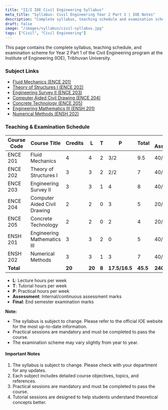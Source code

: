 ```yaml
---
title: "II/I IOE Civil Engineering Syllabus"
meta_title: "Syllabus: Civil Engineering Year 2 Part 1 | IOE Notes"
description: "Complete syllabus, teaching schedule and examination scheme for Year 2 Part 1 Civil Engineering at Institute of Engineering (IOE)."
draft: false
image: "/images/syllabus/civil-syllabus.jpg"
tags: ["Civil", "Civil Engineering"]
---
```


This page contains the complete syllabus, teaching schedule, and examination scheme for Year 2 Part 1 of the Civil Engineering program at the Institute of Engineering (IOE), Tribhuvan University.

### Subject Links

- [Fluid Mechanics (ENCE 201)](/syllabus/civil/year2-part1/fluid-mechanics-ence-201)
- [Theory of Structures I (ENCE 202)](/syllabus/civil/year2-part1/theory-of-structures-i-ence-202)
- [Engineering Survey II (ENCE 203)](/syllabus/civil/year2-part1/engineering-survey-ii-ence-203)
- [Computer Aided Civil Drawing (ENCE 204)](/syllabus/civil/year2-part1/computer-aided-civil-drawing-ence-204)
- [Concrete Technology (ENCE 205)](/syllabus/civil/year2-part1/concrete-technology-ence-205)
- [Engineering Mathematics III (ENSH 201)](/syllabus/civil/year2-part1/engineering-mathematics-iii-ensh-201)
- [Numerical Methods (ENSH 202)](/syllabus/civil/year2-part1/numerical-methods-ensh-202)

### Teaching & Examination Schedule

| Course Code | Course Title | Credits | L | T | P | Total | Theory Assessment/Final | Practical Assessment/Final | Grand Total |
|-------------|--------------|---------|---|---|---|-------|------------------------|---------------------------|-------------|
| ENCE 201 | Fluid Mechanics | 4 | 4 | 2 | 3/2 | 9.5 | 40/60 | 25/- | 125 |
| ENCE 202 | Theory of Structures I | 3 | 3 | 2 | 2/2 | 7 | 40/60 | 25/- | 125 |
| ENCE 203 | Engineering Survey II | 3 | 3 | 1 | 4 | 8 | 40/60 | 50/- | 150 |
| ENCE 204 | Computer Aided Civil Drawing | 2 | 2 | 0 | 3 | 5 | 20/30 | 50/- | 100 |
| ENCE 205 | Concrete Technology | 2 | 2 | 0 | 2 | 4 | 20/30 | 25/- | 75 |
| ENSH 201 | Engineering Mathematics III | 3 | 3 | 2 | 0 | 5 | 40/60 | - | 100 |
| ENSH 202 | Numerical Methods | 3 | 3 | 1 | 3 | 7 | 40/60 | 50/- | 150 |
| **Total** | | **20** | **20** | **8** | **17.5/16.5** | **45.5** | **240/360** | **225/-** | **825** |

- **L**: Lecture hours per week
- **T**: Tutorial hours per week
- **P**: Practical hours per week
- **Assessment**: Internal/continuous assessment marks
- **Final**: End semester examination marks

**Note:**  
- The syllabus is subject to change. Please refer to the official IOE website for the most up-to-date information.
- Practical sessions are mandatory and must be completed to pass the course.
- The examination scheme may vary slightly from year to year.

#### Important Notes

1. The syllabus is subject to change. Please check with your department for any updates.
2. Each subject includes detailed course objectives, topics, and references.
3. Practical sessions are mandatory and must be completed to pass the course.
4. Tutorial sessions are designed to help students understand theoretical concepts better.
